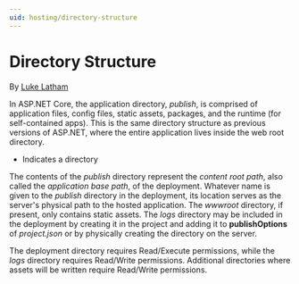 ```yaml
---
uid: hosting/directory-structure
---
```

<a name=directory-structure></a>

# Directory Structure

By [Luke Latham](https://github.com/GuardRex)

In ASP.NET Core, the application directory, *publish*, is comprised of application files, config files, static assets, packages, and the runtime (for self-contained apps). This is the same directory structure as previous versions of ASP.NET, where the entire application lives inside the web root directory.

<!--     App Type  Directory Structure  Portable  publish*  logs* (if included in publishOptions)  refs*  runtimes*  Views* (if included in publishOptions)  wwwroot* (if included in publishOptions)  .dll files  myapp.deps.json  myapp.dll  myapp.pdb  myapp.runtimeconfig.json  web.config (if included in publishOptions)  Self-contained  publish*  logs* (if included in publishOptions)  refs*  Views* (if included in publishOptions)  wwwroot* (if included in publishOptions)  .dll files  myapp.deps.json  myapp.exe  myapp.pdb  myapp.runtimeconfig.json  web.config (if included in publishOptions) -->

* Indicates a directory

The contents of the *publish* directory represent the *content root path*, also called the *application base path*, of the deployment. Whatever name is given to the *publish* directory in the deployment, its location serves as the server's physical path to the hosted application. The *wwwroot* directory, if present, only contains static assets. The *logs* directory may be included in the deployment by creating it in the project and adding it to **publishOptions** of *project.json* or by physically creating the directory on the server.

The deployment directory requires Read/Execute permissions, while the *logs* directory requires Read/Write permissions. Additional directories where assets will be written require Read/Write permissions.

